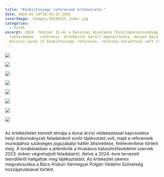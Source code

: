 ```yaml
---
title: "Közbiztonsági referensek értekezlete "
date: 2024-02-19T18:41:15.169Z
coverImage: /images/20240215_index.jpg
categories:
  - hirek
excerpt: 2024. február 15-én a Kalocsai Hivatásos Tűzoltóparancsnokság
  tantermében   referensi  értekezlet került megtartására, melyen Baja és
  Kalocsa járás 22 közbiztonsági referense, referens-helyettese vett részt.
---
```

![](/images/20240215_2.jpg)

![](/images/20240215_3.jpg)

![](/images/20240215_5.jpg)

![](/images/20240215_6.jpg)

![](/images/20240215_7.jpg)

![](/images/20240215_8.jpg)

![](/images/20240215_9.jpg)

![](/images/20240215_10.jpg)

![]()

Az értekezleten kiemelt témája a dunai árvízi védekezéssel kapcsolatos helyi önkormányzati feladatokról szóló tájékoztató volt, majd a referensek munkájához szükséges  jogszabályi háttér átismétlése, felelevenítése történt meg. A továbbiakban a jelenlévők a hivatásos katasztrófavédelmi szervek 2023. évben végrehajtott feladatairól, illetve a 2024. évre tervezett teendőkről hallgattak meg tájékoztatást.
Az értekezlet sikeres megvalósulása a Bács-Kiskun Vármegyei Polgári Védelmi Szövetség hozzájárulásával történt.